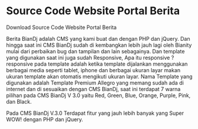 # Source Code Website Portal Berita
Download Source Code Website Portal Berita

Berita BianDj adalah CMS yang kami buat dan dengan PHP dan jQuery. Dan hingga saat ini CMS BianDj sudah di kembangkan lebih jauh lagi oleh Bianity mulai dari perbaikan bug dan tampilan dan lain sebagainya. Dan template yang digunakan saat ini juga sudah Responsive, Apa itu responsive ? responsive pada template adalah ketika template dijalankan menggunakan berbagai media seperti tablet, iphone dan berbagai ukuran layar makan ukuran template akan otomatis mengikuti ukuran layar. Nama Template yang digunakan adalah Template Premium Allegro yang memang sudah ada di internet dan di sesuaikan dengan CMS BianDj, saat ini terdapat 7 warna pilihan pada CMS BianDj V 3.0 yaitu Red, Green, Blue, Orange, Purple, Pink, dan Black. 

Pada CMS BianDj V.3.0 Terdapat fitur yang jauh lebih banyak  yang Super WOW! dengan PHP dan jQuery.
